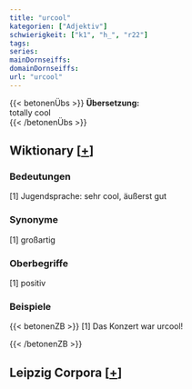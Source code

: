 ```yaml
---
title: "urcool"
kategorien: ["Adjektiv"]
schwierigkeit: ["k1", "h_", "r22"]
tags:
series:
mainDornseiffs:
domainDornseiffs:
url: "urcool"
---
```


{{< betonenÜbs >}}
**Übersetzung:**  
totally cool  
{{< /betonenÜbs >}}

## Wiktionary [[+](https://de.wiktionary.org/wiki/urcool)]

### Bedeutungen
[1] Jugendsprache: sehr cool, äußerst gut  

### Synonyme
[1] großartig  

### Oberbegriffe
[1] positiv  

### Beispiele
{{< betonenZB >}}
[1] Das Konzert war urcool!  

{{< /betonenZB >}}

## Leipzig Corpora [[+](https://corpora.uni-leipzig.de/en/res?word=urcool&corpusId=deu_newscrawl-public_2018)]

